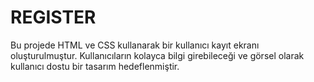 # REGISTER
Bu projede HTML ve CSS kullanarak bir kullanıcı kayıt ekranı oluşturulmuştur. Kullanıcıların kolayca bilgi girebileceği ve görsel olarak kullanıcı dostu bir tasarım hedeflenmiştir.
